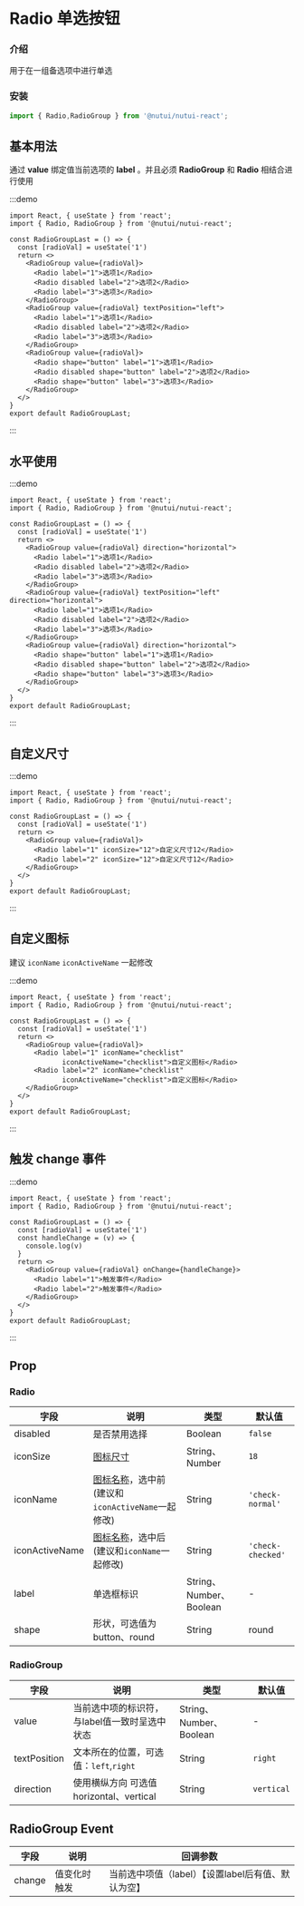 # Radio 单选按钮

### 介绍

用于在一组备选项中进行单选

### 安装

``` ts
import { Radio,RadioGroup } from '@nutui/nutui-react';
```

## 基本用法

通过 **value** 绑定值当前选项的 **label** 。并且必须 **RadioGroup** 和 **Radio** 相结合进行使用

:::demo

```tsx
import React, { useState } from 'react';
import { Radio, RadioGroup } from '@nutui/nutui-react';

const RadioGroupLast = () => {
  const [radioVal] = useState('1')
  return <>
    <RadioGroup value={radioVal}>
      <Radio label="1">选项1</Radio>
      <Radio disabled label="2">选项2</Radio>
      <Radio label="3">选项3</Radio>
    </RadioGroup>
    <RadioGroup value={radioVal} textPosition="left">
      <Radio label="1">选项1</Radio>
      <Radio disabled label="2">选项2</Radio>
      <Radio label="3">选项3</Radio>
    </RadioGroup>
    <RadioGroup value={radioVal}>
      <Radio shape="button" label="1">选项1</Radio>
      <Radio disabled shape="button" label="2">选项2</Radio>
      <Radio shape="button" label="3">选项3</Radio>
    </RadioGroup>
  </>
}
export default RadioGroupLast;
```

:::

## 水平使用

:::demo

```tsx
import React, { useState } from 'react';
import { Radio, RadioGroup } from '@nutui/nutui-react';

const RadioGroupLast = () => {
  const [radioVal] = useState('1')
  return <>
    <RadioGroup value={radioVal} direction="horizontal">
      <Radio label="1">选项1</Radio>
      <Radio disabled label="2">选项2</Radio>
      <Radio label="3">选项3</Radio>
    </RadioGroup>
    <RadioGroup value={radioVal} textPosition="left" direction="horizontal">
      <Radio label="1">选项1</Radio>
      <Radio disabled label="2">选项2</Radio>
      <Radio label="3">选项3</Radio>
    </RadioGroup>
    <RadioGroup value={radioVal} direction="horizontal">
      <Radio shape="button" label="1">选项1</Radio>
      <Radio disabled shape="button" label="2">选项2</Radio>
      <Radio shape="button" label="3">选项3</Radio>
    </RadioGroup>
  </>
}
export default RadioGroupLast;
```

:::

## 自定义尺寸

:::demo

```tsx
import React, { useState } from 'react';
import { Radio, RadioGroup } from '@nutui/nutui-react';

const RadioGroupLast = () => {
  const [radioVal] = useState('1')
  return <>
    <RadioGroup value={radioVal}>
      <Radio label="1" iconSize="12">自定义尺寸12</Radio>
      <Radio label="2" iconSize="12">自定义尺寸12</Radio>
    </RadioGroup>
  </>
}
export default RadioGroupLast;
```

:::

## 自定义图标

建议 `iconName` `iconActiveName` 一起修改

:::demo

```tsx
import React, { useState } from 'react';
import { Radio, RadioGroup } from '@nutui/nutui-react';

const RadioGroupLast = () => {
  const [radioVal] = useState('1')
  return <>
    <RadioGroup value={radioVal}>
      <Radio label="1" iconName="checklist"
             iconActiveName="checklist">自定义图标</Radio>
      <Radio label="2" iconName="checklist"
             iconActiveName="checklist">自定义图标</Radio>
    </RadioGroup>
  </>
}
export default RadioGroupLast;
```

:::

## 触发 change 事件

:::demo

```tsx
import React, { useState } from 'react';
import { Radio, RadioGroup } from '@nutui/nutui-react';

const RadioGroupLast = () => {
  const [radioVal] = useState('1')
  const handleChange = (v) => {
    console.log(v)
  }
  return <>
    <RadioGroup value={radioVal} onChange={handleChange}>
      <Radio label="1">触发事件</Radio>
      <Radio label="2">触发事件</Radio>
    </RadioGroup>
  </>
}
export default RadioGroupLast;
```

:::

## Prop

### Radio

| 字段             | 说明                                                         | 类型                    | 默认值            |
|------------------|--------------------------------------------------------------|-------------------------|-------------------|
| disabled         | 是否禁用选择                                                 | Boolean                 | `false`           |
| iconSize        | [图标尺寸](#/icon)                                           | String、Number          | `18`              |
| iconName        | [图标名称](#/icon)，选中前(建议和`iconActiveName`一起修改) | String                  | `'check-normal'`  |
| iconActiveName | [图标名称](#/icon)，选中后(建议和`iconName`一起修改)        | String                  | `'check-checked'` |
| label            | 单选框标识                                                   | String、Number、Boolean | -                 |
| shape            | 形状，可选值为 button、round                                 | String                  | round             |

### RadioGroup

| 字段          | 说明                                          | 类型                    | 默认值     |
|---------------|-----------------------------------------------|-------------------------|------------|
| value       | 当前选中项的标识符，与label值一致时呈选中状态 | String、Number、Boolean | -          |
| textPosition | 文本所在的位置，可选值：`left`,`right`        | String                  | `right`    |
| direction     | 使用横纵方向 可选值 horizontal、vertical      | String                  | `vertical` |

## RadioGroup Event

| 字段   | 说明         | 回调参数                                           |
|--------|--------------|----------------------------------------------------|
| change | 值变化时触发 | 当前选中项值（label）【设置label后有值、默认为空】 |